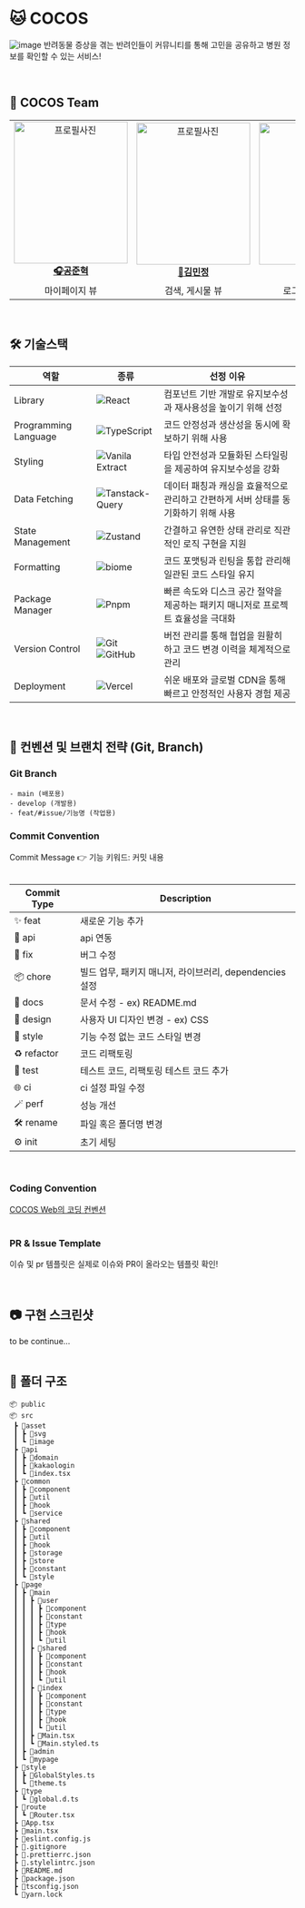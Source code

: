 # 🐱 COCOS   
![image](https://github.com/user-attachments/assets/76f2b521-c05c-44e9-9072-b903e3de8236)
반려동물 증상을 겪는 반려인들이 커뮤니티를 통해 고민을 공유하고 병원 정보를 확인할 수 있는 서비스!


</br>

<h2> 🐶 COCOS Team </h2>

<table align="center">
    <tr align="center">
      <td style="min-width: 150px;">
            <a href="https://github.com/ocahs9">
              <img src="https://github.com/user-attachments/assets/e95ea9f0-4df6-4422-a652-ef5c6f8d3c81" width="200" height="250" alt="프로필사진">
              <br />
              <b>🎧공준혁</b>
            </a>
        </td>
      <td style="min-width: 150px;">
            <a href="https://github.com/minjeoong">
              <img src="https://github.com/user-attachments/assets/af774eda-6ea2-4abe-a34c-b27430451ffe" width="200" height="250" alt="프로필사진">
              <br />
              <b>🌸김민정</b>
            </a>
        </td>
      <td style="min-width: 150px;">
            <a href="https://github.com/yarimu">
              <img src="https://github.com/user-attachments/assets/04394243-2a2d-4620-a555-1c08c2324d45" width="200" height="250" alt="프로필사진">
              <br />
              <b>🐶이예림</b>
            </a>
        </td>
      <td style="min-width: 150px;">
            <a href="https://github.com/Leeyoonji23">
              <img src="https://github.com/user-attachments/assets/db34c483-c14e-4eb0-8414-a0ffe4bab520" width="200" height="250" alt="프로필사진">
              <br />
              <b>🐾이윤지</b>
            </a>
        </td>
    </tr>
    <tr align="center">
       <td>
            마이페이지 뷰 <br/>
      </td>
       <td>
            검색, 게시물 뷰 <br/>
      </td>
       <td>
            로그인, 온보딩 뷰 <br/>
      </td>
      <td>
            메인, 커뮤니티 뷰 <br/>
      </td>
    </tr>
</table>

</br>

<h2> 🛠 기술스택 </h2>

   <div align="center">

| 역할                 | 종류                 | 선정 이유                                                                                                                                                                                                                                                                               
| -------------------- | ------------- | ------------------- |
| Library              | ![React](https://img.shields.io/badge/React-61DAFB?style=for-the-badge&logo=React&logoColor=black) |                                                                                                                                                                                                          컴포넌트 기반 개발로 유지보수성과 재사용성을 높이기 위해 선정 
| Programming Language | ![TypeScript](https://img.shields.io/badge/TypeScript-3178C6?style=for-the-badge&logo=TypeScript&logoColor=white) |                                                                                                                                                                                            코드 안정성과 생산성을 동시에 확보하기 위해 사용 
| Styling              | ![Vanila Extract](https://img.shields.io/badge/vanila--extract-FFEC6E?style=for-the-badge&logo=vala&logoColor=white) |                                                                                                                                                                                         타입 안전성과 모듈화된 스타일링을 제공하여 유지보수성을 강화 
| Data Fetching              | ![Tanstack-Query](https://img.shields.io/badge/reactquery-FF4154.svg?style=for-the-badge&logo=reactquery&logoColor=white) |                                                                                                                                            데이터 패칭과 캐싱을 효율적으로 관리하고 간편하게 서버 상태를 동기화하기 위해 사용
| State Management              | ![Zustand](https://img.shields.io/badge/zustand-000000.svg?style=for-the-badge&logo=data:image/png;base64,iVBORw0KGgoAAAANSUhEUgAAAAUAAAAFCAYAAACNbyblAAAAHElEQVQI12P4&logoColor=white) |                                                                         간결하고 유연한 상태 관리로 직관적인 로직 구현을 지원              
| Formatting           | ![biome](https://img.shields.io/badge/biome-60A5FA?style=for-the-badge&logo=biome&logoColor=000) | 코드 포맷팅과 린팅을 통합 관리해 일관된 코드 스타일 유지
| Package Manager      | ![Pnpm](https://img.shields.io/badge/pnpm-F69220.svg?style=for-the-badge&logo=pnpm&logoColor=white)   | 빠른 속도와 디스크 공간 절약을 제공하는 패키지 매니저로 프로젝트 효율성을 극대화
| Version Control      | ![Git](https://img.shields.io/badge/git-%23F05033.svg?style=for-the-badge&logo=git&logoColor=white) ![GitHub](https://img.shields.io/badge/github-%23121011.svg?style=for-the-badge&logo=github&logoColor=white)                                                                                                                | 버전 관리를 통해 협업을 원활히 하고 코드 변경 이력을 체계적으로 관리
| Deployment           | ![Vercel](https://img.shields.io/badge/Vercel-000000?style=for-the-badge&logo=vercel&logoColor=white)                                                                                                                                                                                                                           |쉬운 배포와 글로벌 CDN을 통해 빠르고 안정적인 사용자 경험 제공







</div>

<br/>

<h2> 📄 컨벤션 및 브랜치 전략 (Git, Branch) </h2>
<h3>Git Branch</h3>

```
- main (배포용)
- develop (개발용)
- feat/#issue/기능명 (작업용)
```

<h3>Commit Convention</h3>
Commit Message 👉 기능 키워드: 커밋 내용</br>
<br />

| Commit Type | Description |
|-------------|-------------|
| ✨ feat      | 새로운 기능 추가 |
| 🚀 api       | api 연동 |
| 🐞 fix       | 버그 수정 |
| 📦 chore     | 빌드 업무, 패키지 매니저, 라이브러리, dependencies 설정 |
| 📝 docs      | 문서 수정 - ex) README.md |
| 🎨 design    | 사용자 UI 디자인 변경 - ex) CSS |
| 💄 style     | 기능 수정 없는 코드 스타일 변경 |
| ♻️ refactor  | 코드 리팩토링 |
| 📝 test      | 테스트 코드, 리팩토링 테스트 코드 추가 |
| 🌐 ci        | ci 설정 파일 수정 |
| 🪄 perf      | 성능 개선 |
| 🛠️ rename    | 파일 혹은 폴더명 변경 |
| ⚙️ init      | 초기 세팅 |
<br/>

<h3>Coding Convention</h3>
<a href="https://oceanic-pixie-c2c.notion.site/16dc12bc853381f484d1cb9f192c4f4a">COCOS Web의 코딩 컨벤션</a>
<br/><br/>

<h3>PR & Issue Template</h3>
이슈 및 pr 템플릿은 실제로 이슈와 PR이 올라오는 템플릿 확인!
<br/><br/><br/>


<h2>📷 구현 스크린샷</h2>
to be continue...
<br/><br/>


<h2> 📁 폴더 구조 </h2>

```
📦 public
📦 src
 ┣ 📂asset
 ┃ ┣ 📂svg
 ┃ ┗ 📂image
 ┣ 📂api
 ┃ ┣ 📂domain
 ┃ ┣ 📂kakaologin
 ┃ ┗ 📜index.tsx
 ┣ 📂common
 ┃ ┣ 📂component
 ┃ ┣ 📂util
 ┃ ┣ 📂hook
 ┃ ┗ 📂service
 ┣ 📂shared
 ┃ ┣ 📂component
 ┃ ┣ 📂util
 ┃ ┣ 📂hook
 ┃ ┣ 📂storage
 ┃ ┣ 📂store
 ┃ ┣ 📂constant
 ┃ ┗ 📂style
 ┣ 📂page
 ┃ ┣ 📂main
 ┃ ┃ ┣ 📂user
 ┃ ┃ ┃ ┣ 📂component
 ┃ ┃ ┃ ┣ 📂constant
 ┃ ┃ ┃ ┣ 📂type
 ┃ ┃ ┃ ┣ 📂hook
 ┃ ┃ ┃ ┗ 📂util
 ┃ ┃ ┣ 📂shared
 ┃ ┃ ┃ ┣ 📂component
 ┃ ┃ ┃ ┣ 📂constant
 ┃ ┃ ┃ ┣ 📂hook
 ┃ ┃ ┃ ┗ 📂util
 ┃ ┃ ┣ 📂index
 ┃ ┃ ┃ ┣ 📂component
 ┃ ┃ ┃ ┣ 📂constant
 ┃ ┃ ┃ ┣ 📂type
 ┃ ┃ ┃ ┣ 📂hook
 ┃ ┃ ┃ ┗ 📂util
 ┃ ┃ ┣ 📜Main.tsx
 ┃ ┃ ┗ 📜Main.styled.ts
 ┃ ┣ 📂admin
 ┃ ┗ 📂mypage
 ┣ 📂style
 ┃ ┣ 📜GlobalStyles.ts
 ┃ ┗ 📜theme.ts
 ┣ 📂type
 ┃ ┗ 📜global.d.ts
 ┣ 📂route
 ┃ ┗ 📜Router.tsx
 ┣ 📜App.tsx
 ┣ 📜main.tsx
 ┣ 📜eslint.config.js
 ┣ 📜.gitignore
 ┣ 📜.prettierrc.json
 ┣ 📜.stylelintrc.json
 ┣ 📜README.md
 ┣ 📜package.json
 ┣ 📜tsconfig.json
 ┗ 📜yarn.lock

```
